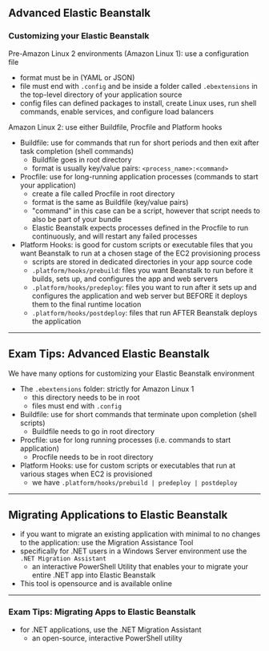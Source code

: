## Advanced Elastic Beanstalk

### Customizing your Elastic Beanstalk
Pre-Amazon Linux 2 environments (Amazon Linux 1): use a configuration file 
- format must be in (YAML or JSON)
- file must end with `.config` and be inside a folder called `.ebextensions` in the top-level directory of your application source
- config files can defined packages to install, create Linux uses, run shell commands, enable services, and configure load balancers 

Amazon Linux 2: use either Buildfile, Procfile and Platform hooks
- Buildfile: use for commands that run for short periods and then exit after task completion (shell commands)
  - Buildfile goes in root directory
  - format is usually key/value pairs: `<process_name>:<command>`
- Procfile: use for long-running application processes (commands to start your application)
  - create a file called Procfile in root directory 
  - format is the same as Buildfile (key/value pairs)
  - "command" in this case can be a script, however that script needs to also be part of your bundle
  - Elastic Beanstalk expects processes defined in the Procfile to run continuously, and will restart any failed processes
- Platform Hooks: is good for custom scripts or executable files that you want Beanstalk to run at a chosen stage of the EC2 provisioning process 
  - scripts are stored in dedicated directories in your app source code
  - `.platform/hooks/prebuild`: files you want Beanstalk to run before it builds, sets up, and configures the app and web servers 
  - `.platform/hooks/predeploy`: files you want to run after it sets up and configures the application and web server but BEFORE it deploys them to the final runtime location 
  - `.platform/hooks/postdeploy`: files that run AFTER Beanstalk deploys the application

---
## Exam Tips: Advanced Elastic Beanstalk
We have many options for customizing your Elastic Beanstalk environment
- The `.ebextensions` folder: strictly for Amazon Linux 1
  - this directory needs to be in root 
  - files must end with `.config`
- Buildfile: use for short commands that terminate upon completion (shell scripts)
  - Buildfile needs to go in root directory
- Procfile: use for long running processes (i.e. commands to start application)
  - Procfile needs to be in root directory
- Platform Hooks: use for custom scripts or executables that run at various stages when EC2 is provisioned
  - we have `.platform/hooks/prebuild | predeploy | postdeploy`

---
## Migrating Applications to Elastic Beanstalk
- if you want to migrate an existing application with minimal to no changes to the application: use the Migration Assistance Tool
- specifically for .NET users in a Windows Server environment use the `.NET Migration Assistant`
  - an interactive PowerShell Utility that enables your to migrate your entire .NET app into Elastic Beanstalk
- This tool is opensource and is available online

---
### Exam Tips: Migrating Apps to Elastic Beanstalk
- for .NET applications, use the .NET Migration Assistant
  - an open-source, interactive PowerShell utility 